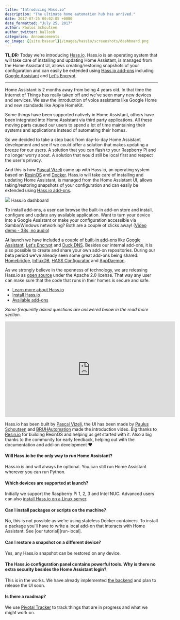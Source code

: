 ```yaml
---
title: "Introducing Hass.io"
description: "The ultimate home automation hub has arrived."
date: 2017-07-25 00:02:05 +0000
date_formatted: "July 25, 2017"
author: Paulus Schoutsen
author_twitter: balloob
categories: Announcements
og_image: {{site.baseurl}}/images/hassio/screenshots/dashboard.png
---
```


**TL;DR:** Today we're introducing [Hass.io]. Hass.io is an operating system that will take care of installing and updating Home Assistant, is managed from the Home Assistant UI, allows creating/restoring snapshots of your configuration and can easily be extended using [Hass.io add-ons][addons] including [Google Assistant] and [Let's Encrypt].

----

Home Assistant is 2 months away from being 4 years old. In that time the Internet of Things has really taken off and we've seen many new devices and services. We saw the introduction of voice assistants like Google Home and new standards like Apple HomeKit.

Some things have been supported natively in Home Assistant, others have been integrated into Home Assistant via third party applications. All these moving parts caused our users to spend a lot of time maintaining their systems and applications instead of automating their homes.

So we decided to take a step back from day-to-day Home Assistant development and see if we could offer a solution that makes updating a breeze for our users. A solution that you can flash to your Raspberry Pi and no longer worry about. A solution that would still be local first and respect the user's privacy.

And this is how [Pascal Vizeli] came up with Hass.io, an operating system based on [ResinOS] and [Docker]. Hass.io will take care of installing and updating Home Assistant, is managed from the Home Assistant UI, allows taking/restoring snapshots of your configuration and can easily be extended using [Hass.io add-ons][addons].

<p class='img'>
<img src='/images/hassio/screenshots/dashboard.png'>
Hass.io dashboard
</p>

To install add-ons, a user can browse the built-in add-on store and install, configure and update any available application. Want to turn your device into a Google Assistant or make your configuration accessible via Samba/Windows networking? Both are a couple of clicks away! ([Video demo - 38s, no audio][install-demo])

At launch we have included a couple of [built-in add-ons][addons] like [Google Assistant], [Let's Encrypt] and [Duck DNS]. Besides our internal add-ons, it is also possible to create and share your own add-on repositories. During our beta period we've already seen some great add-ons being shared: [Homebridge][olivierg], [InfluxDB][bestlibre], [HASS Configurator][danielperna] and [AppDaemon][vkorn].

As we strongly believe in the openness of technology, we are releasing Hass.io as [open source] under the Apache 2.0 license. That way any user can make sure that the code that runs in their homes is secure and safe.

- [Learn more about Hass.io][Hass.io]
- [Install Hass.io][install]
- [Available add-ons][addons]

_Some frequently asked questions are answered below in the read more section._

<div class='videoWrapper'>
<iframe width="560" height="315" src="https://www.youtube.com/embed/XWPluWcYRMI" frameborder="0" allowfullscreen></iframe>
</div>

Hass.io has been built by [Pascal Vizeli], the UI has been made by [Paulus Schoutsen] and [BRUHAutomation] made the introduction video. Big thanks to [Resin.io] for building ResinOS and helping us get started with it. Also a big thanks to the community for early feedback, helping out with the documentation and add-on development ❤️

<!--more-->

#### Will Hass.io be the only way to run Home Assistant?

Hass.io is and will always be optional. You can still run Home Assistant wherever you can run Python.

#### Which devices are supported at launch?

Initially we support the Raspberry Pi 1, 2, 3 and Intel NUC. Advanced users can also [install Hass.io on a Linux server][advanced-install].

#### Can I install packages or scripts on the machine?

No, this is not possible as we're using stateless Docker containers. To install a package you'll have to write a local add-on that interacts with Home Assistant. See [our tutorial][run-local].

#### Can I restore a snapshot on a different device?

Yes, any Hass.io snapshot can be restored on any device.

#### The Hass.io configuration panel contains powerful tools. Why is there no extra security besides the Home Assistant login?

This is in the works. We have already implemented [the backend](https://github.com/home-assistant/hassio/pull/41) and plan to release the UI soon.

#### Is there a roadmap?

We use [Pivotal Tracker] to track things that are in progress and what we might work on.

[Hass.io]: /hassio
[install]: /hassio/installation
[Homebridge]: https://github.com/nfarina/homebridge
[hb-hass]: https://github.com/home-assistant/homebridge-homeassistant
[Pascal Vizeli]: https://github.com/pvizeli/
[Paulus Schoutsen]: https://github.com/balloob/
[ResinOS]: https://resinos.io/
[Docker]: https://www.docker.com/
[addons]: /addons/
[bestlibre]: https://community.home-assistant.io/t/repository-bestlibre-addons-repository/18037
[danielperna]: https://community.home-assistant.io/t/repository-hass-configurator/17838
[olivierg]: https://community.home-assistant.io/t/repository-homebridge-add-on/18569
[vkorn]: https://community.home-assistant.io/t/repository-few-addons/20659
[install-demo]: https://youtu.be/NfyavpAg4as
[BRUHAutomation]: https://www.youtube.com/channel/UCLecVrux63S6aYiErxdiy4w
[open source]: https://github.com/home-assistant/hassio
[Google Assistant]: /addons/google_assistant/
[Let's Encrypt]: /addons/lets_encrypt/
[Duck DNS]: /addons/duckdns/
[advanced-install]: /hassio/installation/#alternative-install-on-generic-linux-server
[Pivotal Tracker]: https://www.pivotaltracker.com/n/projects/2020851
[Resin.io]: https://resin.io
